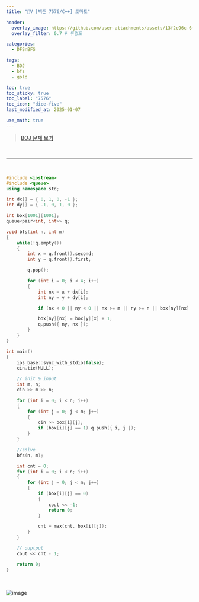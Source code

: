 ```yaml
---
title: "💛V [백준 7576/C++] 토마토"

header:
  overlay_image: https://github.com/user-attachments/assets/13f2c96c-6f04-4e64-9ba3-7fd46fd08bb1
  overlay_filter: 0.7 # 투명도

categories:
  - DFSnBFS

tags:
  - BOJ
  - bfs
  - gold

toc: true
toc_sticky: true
toc_label: "7576"
toc_icon: "dice-five"
last_modified_at: 2025-01-07

use_math: true
---
```




> [BOJ 문제 보기](https://www.acmicpc.net/problem/7576)

<br>

---

<br>


```c++
#include <iostream>
#include <queue>
using namespace std;

int dx[] = { 0, 1, 0, -1 };
int dy[] = { -1, 0, 1, 0 };

int box[1001][1001];
queue<pair<int, int>> q;

void bfs(int n, int m)
{
	while(!q.empty())
	{
		int x = q.front().second;
		int y = q.front().first;

		q.pop();

		for (int i = 0; i < 4; i++)
		{
			int nx = x + dx[i];
			int ny = y + dy[i];

			if (nx < 0 || ny < 0 || nx >= m || ny >= n || box[ny][nx] != 0) continue;

			box[ny][nx] = box[y][x] + 1;
			q.push({ ny, nx });
		}
	}
}

int main()
{
	ios_base::sync_with_stdio(false);
	cin.tie(NULL);

	// init & input
	int m, n;
	cin >> m >> n;

	for (int i = 0; i < n; i++)
	{
		for (int j = 0; j < m; j++)
		{
			cin >> box[i][j];
			if (box[i][j] == 1) q.push({ i, j });
		}
	}

	//solve
	bfs(n, m);

	int cnt = 0;
	for (int i = 0; i < n; i++)
	{
		for (int j = 0; j < m; j++)
		{
			if (box[i][j] == 0)
			{
				cout << -1;
				return 0;
			}

			cnt = max(cnt, box[i][j]);
		}
	}

	// ouptput
	cout << cnt - 1;

	return 0;
}
```

<br/>

![image](https://github.com/user-attachments/assets/35be61f5-f8c6-4851-8225-4f9716e6adfd)

